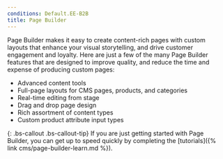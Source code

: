 ```yaml
---
conditions: Default.EE-B2B
title: Page Builder
---
```


Page Builder makes it easy to create content-rich pages with custom layouts that enhance your visual storytelling, and drive customer engagement and loyalty. Here are just a few of the many Page Builder features that are designed to improve quality, and reduce the time and expense of producing custom pages:

- Advanced content tools
- Full-page layouts for CMS pages, products, and categories
- Real-time editing from stage
- Drag and drop page design
- Rich assortment of content types
- Custom product attribute input types

{: .bs-callout .bs-callout-tip}
If you are just getting started with Page Builder, you can get up to speed quickly by completing the [tutorials]({% link cms/page-builder-learn.md %}).
